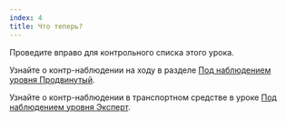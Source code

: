 ```yaml
---
index: 4
title: Что теперь?
---
```

Проведите вправо для контрольного списка этого урока.

Узнайте о контр-наблюдении на ходу в разделе [Под наблюдением уровня Продвинутый](umbrella://work/being-followed/advanced).

Узнайте о контр-наблюдении в транспортном средстве в уроке [Под наблюдением уровня Эксперт](umbrella://work/being-followed/expert).